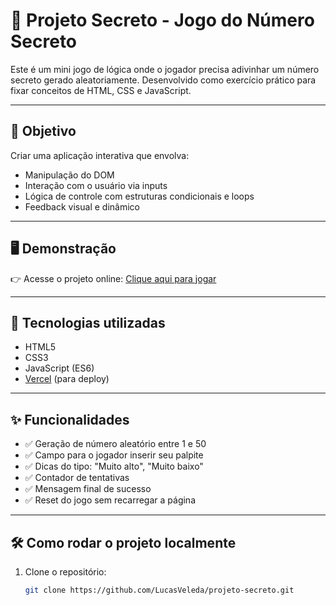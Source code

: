 # 🔐 Projeto Secreto - Jogo do Número Secreto

Este é um mini jogo de lógica onde o jogador precisa adivinhar um número secreto gerado aleatoriamente. Desenvolvido como exercício prático para fixar conceitos de HTML, CSS e JavaScript.

---

## 🧠 Objetivo

Criar uma aplicação interativa que envolva:
- Manipulação do DOM
- Interação com o usuário via inputs
- Lógica de controle com estruturas condicionais e loops
- Feedback visual e dinâmico

---

## 🖥️ Demonstração

👉 Acesse o projeto online: [Clique aqui para jogar](https://projeto-secreto-five.vercel.app)

---

## 🚀 Tecnologias utilizadas

- HTML5
- CSS3
- JavaScript (ES6)
- [Vercel](https://vercel.com) (para deploy)

---

## ✨ Funcionalidades

- ✅ Geração de número aleatório entre 1 e 50
- ✅ Campo para o jogador inserir seu palpite
- ✅ Dicas do tipo: "Muito alto", "Muito baixo"
- ✅ Contador de tentativas
- ✅ Mensagem final de sucesso
- ✅ Reset do jogo sem recarregar a página

---

## 🛠️ Como rodar o projeto localmente

1. Clone o repositório:
   ```bash
   git clone https://github.com/LucasVeleda/projeto-secreto.git
